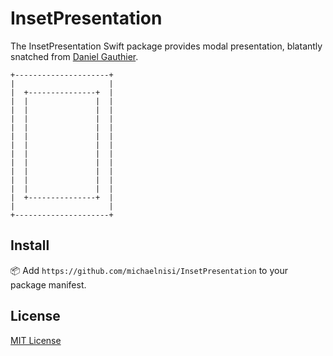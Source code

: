 # InsetPresentation

The InsetPresentation Swift package provides modal presentation, blatantly snatched from [Daniel Gauthier](https://danielgauthier.me/2020/02/24/indie5-1.html).

```
+---------------------+
|                     |
|  +---------------+  |
|  |               |  |
|  |               |  |
|  |               |  |
|  |               |  |
|  |               |  |
|  |               |  |
|  |               |  |
|  |               |  |
|  |               |  |
|  |               |  |
|  |               |  |
|  +---------------+  |
|                     |
+---------------------+
```

## Install

📦 Add `https://github.com/michaelnisi/InsetPresentation` to your package manifest.

## License

[MIT License](https://github.com/michaelnisi/InsetPresentation/blob/master/LICENSE)
